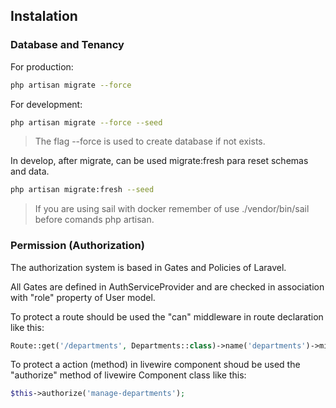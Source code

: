 

## Instalation

### Database and Tenancy


For production:

``` bash
php artisan migrate --force
```

For development:

```bash
php artisan migrate --force --seed
```

> The flag --force is used to create database if not exists.

In develop, after migrate, can be used migrate:fresh para reset schemas and data.

```bash
php artisan migrate:fresh --seed
```

> If you are using sail with docker remember of use  ./vendor/bin/sail before comands php artisan.


### Permission (Authorization)

The authorization system is based in Gates and Policies of Laravel.

All Gates are defined in AuthServiceProvider and are checked in association with "role" property of User model.

To protect a route should be used the "can" middleware in route declaration like this:

```php
Route::get('/departments', Departments::class)->name('departments')->middleware('can:manage-departments');
```

To protect a action (method) in livewire component shoud be used the "authorize" method of livewire Component class like this:

```php
$this->authorize('manage-departments');
```